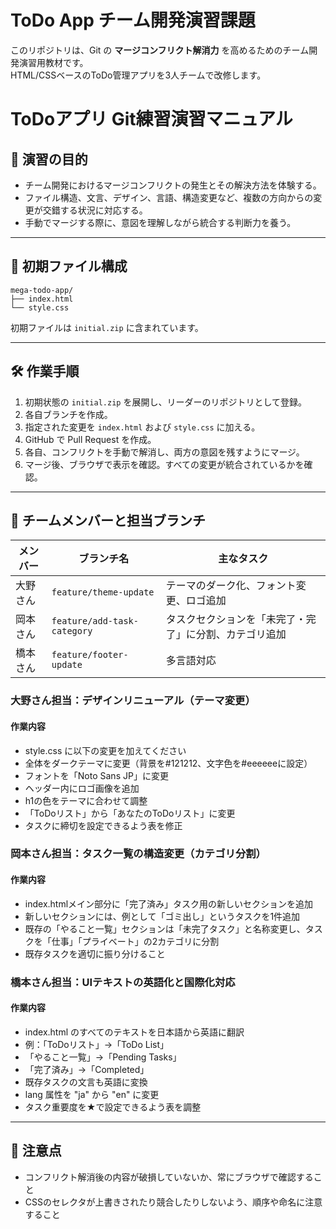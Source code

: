 # ToDo App チーム開発演習課題

このリポジトリは、Git の **マージコンフリクト解消力** を高めるためのチーム開発演習用教材です。  
HTML/CSSベースのToDo管理アプリを3人チームで改修します。


# ToDoアプリ Git練習演習マニュアル

## 🎯 演習の目的

- チーム開発におけるマージコンフリクトの発生とその解決方法を体験する。
- ファイル構造、文言、デザイン、言語、構造変更など、複数の方向からの変更が交錯する状況に対応する。
- 手動でマージする際に、意図を理解しながら統合する判断力を養う。

---  

## 📁 初期ファイル構成

```
mega-todo-app/
├── index.html
└── style.css
```

初期ファイルは `initial.zip` に含まれています。

---

## 🛠 作業手順

1. 初期状態の `initial.zip` を展開し、リーダーのリポジトリとして登録。
2. 各自ブランチを作成。
3. 指定された変更を `index.html` および `style.css` に加える。
4. GitHub で Pull Request を作成。
5. 各自、コンフリクトを手動で解消し、両方の意図を残すようにマージ。
6. マージ後、ブラウザで表示を確認。すべての変更が統合されているかを確認。

---

## 👥 チームメンバーと担当ブランチ

| メンバー | ブランチ名 | 主なタスク |
|----------|------------|------------|
| 大野さん | `feature/theme-update` | テーマのダーク化、フォント変更、ロゴ追加 |
| 岡本さん | `feature/add-task-category` | タスクセクションを「未完了・完了」に分割、カテゴリ追加 |
| 橋本さん | `feature/footer-update` | 多言語対応 |

### 大野さん担当：デザインリニューアル（テーマ変更）
#### 作業内容
- style.css に以下の変更を加えてください
- 全体をダークテーマに変更（背景を#121212、文字色を#eeeeeeに設定）
- フォントを「Noto Sans JP」に変更
- ヘッダー内にロゴ画像を追加
- h1の色をテーマに合わせて調整
- 「ToDoリスト」から「あなたのToDoリスト」に変更
- タスクに締切を設定できるよう表を修正

### 岡本さん担当：タスク一覧の構造変更（カテゴリ分割）
#### 作業内容
- index.htmlメイン部分に「完了済み」タスク用の新しいセクションを追加
- 新しいセクションには、例として「ゴミ出し」というタスクを1件追加
- 既存の「やること一覧」セクションは「未完了タスク」と名称変更し、タスクを「仕事」「プライベート」の2カテゴリに分割
- 既存タスクを適切に振り分けること

### 橋本さん担当：UIテキストの英語化と国際化対応
#### 作業内容
- index.html のすべてのテキストを日本語から英語に翻訳
- 例：「ToDoリスト」→「ToDo List」
- 「やること一覧」→「Pending Tasks」
- 「完了済み」→「Completed」
- 既存タスクの文言も英語に変換
- lang 属性を "ja" から "en" に変更
- タスク重要度を★で設定できるよう表を調整

---

## 🚨 注意点

- コンフリクト解消後の内容が破損していないか、常にブラウザで確認すること
- CSSのセレクタが上書きされたり競合したりしないよう、順序や命名に注意すること
